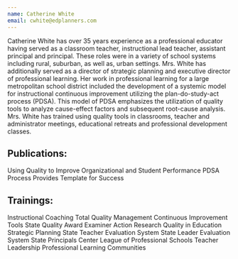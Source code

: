 ```yaml
---
name: Catherine White
email: cwhite@edplanners.com
---
```

Catherine White has over 35 years experience as a professional educator having served as a classroom teacher, instructional lead teacher, assistant principal and principal. These roles were in a variety of school systems including rural, suburban, as well as, urban settings. Mrs. White has additionally served as a director of strategic planning and executive director of professional learning. Her work in professional learning for a large metropolitan school district included the development of a systemic model for instructional continuous improvement utilizing the plan-do-study-act process (PDSA). This model of PDSA emphasizes the utilization of quality tools to analyze cause-effect factors and subsequent root-cause analysis. Mrs. White has trained using quality tools in classrooms, teacher and administrator meetings, educational retreats and professional development classes.

## Publications:

Using Quality to Improve Organizational and Student Performance
PDSA Process Provides Template for Success

## Trainings:

Instructional Coaching
Total Quality Management
Continuous Improvement Tools
State Quality Award Examiner
Action Research
Quality in Education
Strategic Planning
State Teacher Evaluation System
State Leader Evaluation System
State Principals Center
League of Professional Schools
Teacher Leadership
Professional Learning Communities
